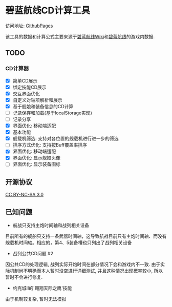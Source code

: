 # 碧蓝航线CD计算工具

访问地址: [GithubPages](https://azurlanetools.github.io/az-cd/)

该工具的数据和计算公式主要来源于[碧蓝航线Wiki](https://wiki.biligame.com/blhx/%E9%A6%96%E9%A1%B5)和[碧蓝航线](https://game.bilibili.com/blhx/)的游戏内数据.


## TODO
### CD计算器
- [x] 简单CD展示
- [x] 绑定技能CD展示
- [x] 交互界面优化
- [x] 自定义对轴项解析和展示
- [x] 基于舰娘和装备信息的CD计算
- [ ] 记录保存和加载(基于localStorage实现)
- [ ] 记录分享
- [x] 界面优化: 移动端适配
- [x] 基本功能
- [x] 舰载机筛选: 支持对各位置的舰载机进行进一步的筛选
- [ ] 排序方式优化: 支持按Buff覆盖率排序
- [x] 界面优化: 移动端适配
- [x] 界面优化: 显示舰娘头像
- [ ] 界面优化: 显示装备图标

## 开源协议

[CC BY-NC-SA 3.0](https://creativecommons.org/licenses/by-nc-sa/3.0/legalcode)

## 已知问题

- 航战只支持主炮时间轴和战列相关设备

目前所有的舰船只支持一条武器时间轴，这导致航战目前只有主炮时间轴、而没有舰载机时间轴。相应的，第4、5装备槽也只列出了战列相关设备

- 战列公共CD问题 #2

因公共CD的处理逻辑, 战列实际开炮时间在部分情况下会和游戏内不一致.
由于实际机制尚不明确而本人暂时没空进行详细测试, 并且这种情况出现概率较小, 所以暂时不会进行修复.

- 约克城II的'翱翔天际之鹰'技能

由于机制较复杂, 暂时无法模拟

